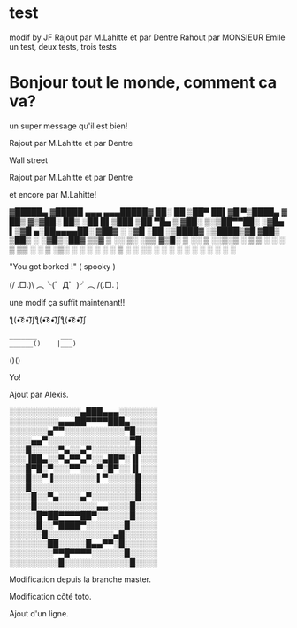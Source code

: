 # test

modif by JF
Rajout par M.Lahitte
et par Dentre
Rahout par MONSIEUR Emile
un test, deux tests, trois tests
# Bonjour tout le monde, comment ca va?
un super message qu'il est bien!

Rajout par M.Lahitte
et par Dentre

Wall street


Rajout par M.Lahitte
et par Dentre

et encore par M.Lahitte!

▓█████▄ ▓█████ ▄▄▄     ▄▄▄█████▓ ██░ ██
▒██▀ ██▌▓█   ▀▒████▄   ▓  ██▒ ▓▒▓██░ ██▒
░██   █▌▒███  ▒██  ▀█▄ ▒ ▓██░ ▒░▒██▀▀██░
░▓█▄   ▌▒▓█  ▄░██▄▄▄▄██░ ▓██▓ ░ ░▓█ ░██
░▒████▓ ░▒████▒▓█   ▓██▒ ▒██▒ ░ ░▓█▒░██▓
 ▒▒▓  ▒ ░░ ▒░ ░▒▒   ▓▒█░ ▒ ░░    ▒ ░░▒░▒
  ░ ▒  ▒  ░ ░  ░ ▒   ▒▒ ░   ░     ▒ ░▒░ ░
   ░ ░  ░    ░    ░   ▒    ░       ░  ░░ ░
      ░       ░  ░     ░  ░         ░  ░  ░
       ░
       ░ 

"You got borked !" ( spooky )

(/ .□.)\ ︵╰(゜Д゜)╯︵ /(.□. \)

une modif
ça suffit maintenant!!

ƪ(•̃͡ε•̃͡)∫ƪ(•̃͡ε•̃͡)∫ƪ(•̃͡ε•̃͡)∫

    _______      ___
    ______()    |___)
()()


Yo!

Ajout par Alexis.

░░░░░░░░░░░░░▄███▄▄▄░░░░░░░
░░░░░░░░░▄▄▄██▀▀▀▀███▄░░░░░ 
░░░░░░░▄▀▀░░░░░░░░░░░▀█░░░░ 
░░░░▄▄▀░░░░░░░░░░░░░░░▀█░░░
░░░█░░░░░▀▄░░▄▀░░░░░░░░█░░░
░░░▐██▄░░▀▄▀▀▄▀░░▄██▀░▐▌░░░
░░░█▀█░▀░░░▀▀░░░▀░█▀░░▐▌░░░
░░░█░░▀▐░░░░░░░░▌▀░░░░░█░░░
░░░█░░░░░░░░░░░░░░░░░░░█░░░
░░░░█░░▀▄░░░░▄▀░░░░░░░░█░░░
░░░░█░░░░░░░░░░░▄▄░░░░█░░░░
░░░░░█▀██▀▀▀▀██▀░░░░░░█░░░░
░░░░░█░░▀████▀░░░░░░░█░░░░░
░░░░░░█░░░░░░░░░░░░▄█░░░░░░
░░░░░░░██░░░░░█▄▄▀▀░█░░░░░░
░░░░░░░░▀▀█▀▀▀▀░░░░░░█░░░░░
░░░░░░░░░█░░░░░░░░░░░░█░░░░

Modification depuis la branche master.

Modification côté toto.

Ajout d'un ligne.

